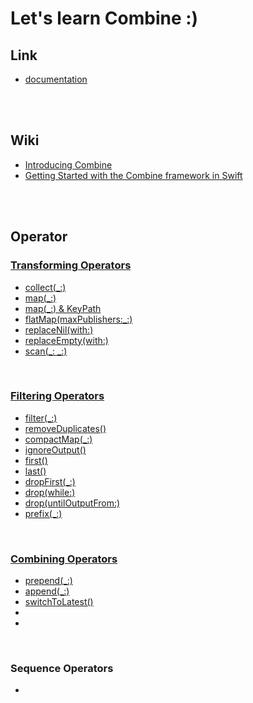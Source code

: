 # Let's learn Combine :)

## Link
- <a href="https://developer.apple.com/documentation/Combine">documentation</a>

<br>
<br>

## Wiki
- <a href="https://github.com/kyeoeol/combine-learning/wiki/Introducing-Combine">Introducing Combine</a>
- <a href="https://github.com/kyeoeol/combine-learning/wiki/Getting-Started-with-the-Combine-framework-in-Swift">Getting Started with the Combine framework in Swift</a>

<br>
<br>

## Operator

### <a href="https://github.com/kyeoeol/combine-learning/blob/main/CombineTransformingOperators.playground/Contents.swift">Transforming Operators</a>
- <a href="https://developer.apple.com/documentation/combine/publisher/collect(_:)">collect(_:)</a>
- <a href="https://developer.apple.com/documentation/combine/publisher/map(_:)-99evh">map(_:)</a>
- <a href="https://developer.apple.com/documentation/combine/publisher/map(_:)-6sm0a">map(_:) & KeyPath</a>
- <a href="https://developer.apple.com/documentation/combine/future/flatmap(maxpublishers:_:)-61pe1">flatMap(maxPublishers:_:)</a>
- <a href="https://developer.apple.com/documentation/combine/just/replacenil(with:)">replaceNil(with:)</a>
- <a href="https://developer.apple.com/documentation/combine/publisher/replaceempty(with:)">replaceEmpty(with:)</a>
- <a href="https://developer.apple.com/documentation/combine/publisher/scan(_:_:)">scan(_: _:)</a>

<br>

### <a href="https://github.com/kyeoeol/combine-learning/blob/main/CombineFilteringOperators.playground/Contents.swift">Filtering Operators</a>
- <a href="https://developer.apple.com/documentation/combine/publisher/filter(_:)">filter(_:)</a>
- <a href="https://developer.apple.com/documentation/combine/fail/removeduplicates()">removeDuplicates()</a>
- <a href="https://developer.apple.com/documentation/combine/publisher/compactmap(_:)">compactMap(_:)</a>
- <a href="https://developer.apple.com/documentation/combine/fail/ignoreoutput()">ignoreOutput()</a>
- <a href="https://developer.apple.com/documentation/combine/publisher/first()">first()</a>
- <a href="https://developer.apple.com/documentation/combine/publisher/last()">last()</a>
- <a href="https://developer.apple.com/documentation/combine/fail/dropfirst(_:)">dropFirst(_:)</a>
- <a href="https://developer.apple.com/documentation/combine/fail/drop(while:)">drop(while:)</a>
- <a href="https://developer.apple.com/documentation/combine/fail/drop(untiloutputfrom:)">drop(untilOutputFrom:)</a>
- <a href="https://developer.apple.com/documentation/combine/fail/prefix(_:)">prefix(_:)</a>

<br>

### <a href="https://github.com/kyeoeol/combine-learning/blob/main/CombineCombiningOperators.playground/Contents.swift">Combining Operators</a>
- <a href="https://developer.apple.com/documentation/combine/publisher/prepend(_:)-v9sb">prepend(_:)</a>
- <a href="https://developer.apple.com/documentation/combine/publisher/append(_:)-5yh02">append(_:)</a>
- <a href="https://developer.apple.com/documentation/combine/publisher/switchtolatest()-453ht">switchToLatest()</a>
- <a href=""></a>
- <a href=""></a>

<br>

### Sequence Operators
- <a href=""></a>
